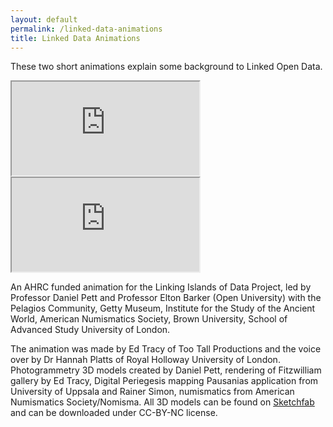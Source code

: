 ```yaml
---
layout: default
permalink: /linked-data-animations
title: Linked Data Animations
---
```


These two short animations explain some background to Linked Open Data.

<div class="embed-responsive embed-responsive-16by9">
  <iframe class="embed-responsive-item" src="https://www.youtube.com/embed/mMR6JQ1M6qE" allow="accelerometer; autoplay; clipboard-write; encrypted-media; gyroscope; picture-in-picture" allowfullscreen></iframe>
</div>

<div class="embed-responsive embed-responsive-16by9">
  <iframe class="embed-responsive-item" src="https://www.youtube.com/embed/0m79yDb4AzE" allow="accelerometer; autoplay; clipboard-write; encrypted-media; gyroscope; picture-in-picture" allowfullscreen></iframe>
</div>

An AHRC funded animation for the Linking Islands of Data Project, led by Professor Daniel Pett and Professor Elton Barker 
(Open University) with the Pelagios Community, Getty Museum, Institute for the Study of the Ancient World, 
American Numismatics Society, Brown University, School of Advanced Study University of London. 

The animation was made by Ed Tracy of Too Tall Productions and the voice over by Dr Hannah Platts of Royal 
Holloway University of London. Photogrammetry 3D models created by Daniel Pett, rendering of Fitzwilliam 
gallery by Ed Tracy, Digital Periegesis mapping Pausanias application from University of Uppsala and Rainer Simon,
numismatics from American Numismatics Society/Nomisma. All 3D models can be found on [Sketchfab](https://sketchfab.com/fitzwilliammuseum/collections/gallery-21)
and can be downloaded under CC-BY-NC license.
